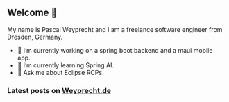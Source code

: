 ## Welcome 👋

My name is Pascal Weyprecht and I am a freelance software engineer from Dresden, Germany.

- 🔭 I’m currently working on a spring boot backend and a maui mobile app.
- 🌱 I’m currently learning Spring AI.
- 💬 Ask me about Eclipse RCPs.

### Latest posts on [Weyprecht.de](https://weyprecht.de/)

<!-- feed start -->
<!-- feed end -->